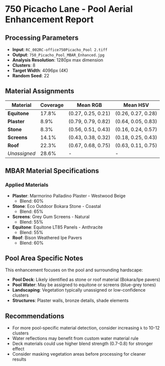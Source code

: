 # 750 Picacho Lane - Pool Aerial Enhancement Report

## Processing Parameters

- **Input**: `RC_002RC-office750Picacho_Pool 2.tiff`
- **Output**: `750_Picacho_Pool_MBAR_Enhanced.jpg`
- **Analysis Resolution**: 1280px max dimension
- **Clusters**: 8
- **Target Width**: 4096px (4K)
- **Random Seed**: 22

## Material Assignments

| Material | Coverage | Mean RGB | Mean HSV |
|----------|----------|----------|----------|
| **Equitone** | 17.8% | (0.27, 0.25, 0.21) | (0.26, 0.27, 0.28) |
| **Plaster** | 8.9% | (0.79, 0.79, 0.82) | (0.64, 0.05, 0.83) |
| **Stone** | 8.3% | (0.56, 0.51, 0.43) | (0.16, 0.24, 0.57) |
| **Screens** | 14.1% | (0.43, 0.38, 0.32) | (0.18, 0.25, 0.43) |
| **Roof** | 22.3% | (0.67, 0.68, 0.75) | (0.63, 0.11, 0.75) |
| *Unassigned* | 28.6% | - | - |

## MBAR Material Specifications

### Applied Materials

- **Plaster**: Marmorino Palladino Plaster - Westwood Beige
  - Blend: 60%
- **Stone**: Eco Outdoor Bokara Stone - Coastal
  - Blend: 65%
- **Screens**: Grey Gum Screens - Natural
  - Blend: 55%
- **Equitone**: Equitone LT85 Panels - Anthracite
  - Blend: 55%
- **Roof**: Bison Weathered Ipe Pavers
  - Blend: 60%

## Pool Area Specific Notes

This enhancement focuses on the pool and surrounding hardscape:

- **Pool Deck**: Likely identified as stone or roof material (Bokara/Ipe pavers)
- **Pool Water**: May be assigned to equitone or screens (blue-grey tones)
- **Landscaping**: Vegetation typically unassigned or low-confidence clusters
- **Structures**: Plaster walls, bronze details, shade elements

## Recommendations

- For more pool-specific material detection, consider increasing `k` to 10-12 clusters
- Water reflections may benefit from custom water material rule
- Deck materials could use higher blend strength (0.7-0.8) for stronger effect
- Consider masking vegetation areas before processing for cleaner results
